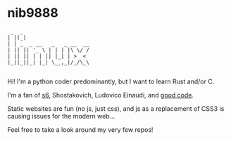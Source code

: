 # nib9888

```
 _  _                     
| |(_)                    
| | _  _ __   _   _ __  __
| || || '_ \ | | | |\ \/ /
| || || | | || |_| | >  < 
|_||_||_| |_| \__,_|/_/\_\
                          
```
Hi! I'm a python coder predominantly, but I want to learn Rust and/or C.

I'm a fan of [s6](https://skarnet.org/software/s6), Shostakovich, Ludovico Einaudi, and [good code](https://skarnet.org/software/skalibs/djblegacy.html).

Static websites are fun (no js, just css), and js as a replacement of CSS3 is causing issues for the modern web...

Feel free to take a look around my very few repos!
